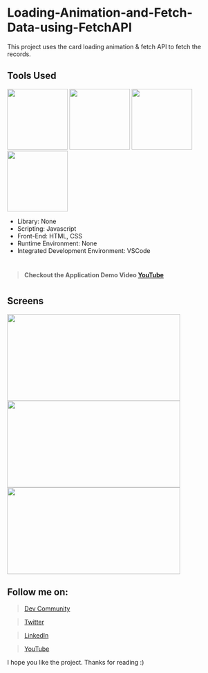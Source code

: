 # Loading-Animation-and-Fetch-Data-using-FetchAPI
This project uses the card loading animation &amp; fetch API to fetch the records.

## Tools Used
<p align="left">
<img height="140" width="140" src="https://www.w3.org/html/logo/downloads/HTML5_Logo_256.png">
<img height="140" width="140" src="https://logodix.com/logo/470309.png">
<img height="140" width="140" src="https://upload.wikimedia.org/wikipedia/commons/6/6a/JavaScript-logo.png">
<img height="140" width="140" src="https://code.visualstudio.com/assets/apple-touch-icon.png">
</p>

* Library: None
* Scripting: Javascript
* Front-End: HTML, CSS
* Runtime Environment: None
* Integrated Development Environment: VSCode

#
> #### Checkout the Application Demo Video [YouTube](https://youtu.be/Cju_AYHgbF0)
#

## Screens
<p align="left">
<img height="200" width="400" src="https://user-images.githubusercontent.com/76626529/152152880-0991c407-3f10-4952-8b72-50f613a10c65.jpg">
<img height="200" width="400" src="https://user-images.githubusercontent.com/76626529/152152931-f7328adb-fbc9-474f-b943-d4c03ba5ab06.jpg">
<img height="200" width="400" src="https://user-images.githubusercontent.com/76626529/152152936-3a2fe8c2-d06b-4677-ba22-d5b44fdde67f.jpg">
</p>

## Follow me on:
> [Dev Community](https://dev.to/ayushkanduri)

> [Twitter](https://twitter.com/ayush_codes)
 
> [LinkedIn](https://www.linkedin.com/in/ayushkanduri/)

> [YouTube](https://www.youtube.com/channel/UC6c1ajC_2jF7wQp7Y13t2bg)

I hope you like the project. Thanks for reading :)
